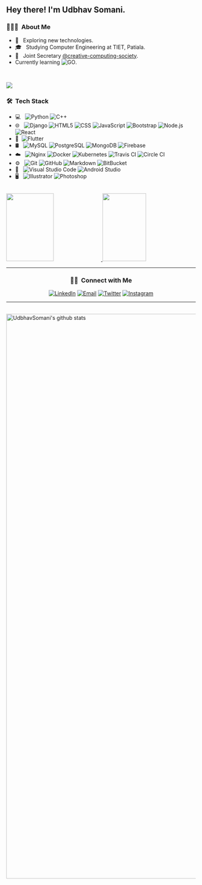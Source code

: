 <h2> Hey there! I'm Udbhav Somani.</h2>

<h3>👨🏻‍💻 &nbsp;About Me </h3>

- 🤔 &nbsp; Exploring new technologies.
- 🎓 &nbsp; Studying Computer Engineering at TIET, Patiala.
- 💼 &nbsp; Joint Secretary [@creative-computing-society](https://github.com/creative-computing-society).
- Currently learning ![GO](https://img.shields.io/badge/-GO-333333?style=flat&logo=GO).

<br />
<p>
<img src="https://visitor-badge.laobi.icu/badge?page_id=udbhavsomani" id="counter">
</p>

<h3> 🛠 &nbsp;Tech Stack</h3>

- 💻 &nbsp;
  ![Python](https://img.shields.io/badge/-Python-333333?style=flat&logo=python)
  ![C++](https://img.shields.io/badge/-C/C++-333333?style=flat&logo=C%2B%2B&logoColor=00599C)
- 🌐 &nbsp;
  ![Django](https://img.shields.io/badge/-Django-333333?style=flat&logo=Django)
  ![HTML5](https://img.shields.io/badge/-HTML5-333333?style=flat&logo=HTML5)
  ![CSS](https://img.shields.io/badge/-CSS-333333?style=flat&logo=CSS3&logoColor=1572B6)
  ![JavaScript](https://img.shields.io/badge/-JavaScript-333333?style=flat&logo=javascript)
  ![Bootstrap](https://img.shields.io/badge/-Bootstrap-333333?style=flat&logo=bootstrap&logoColor=563D7C)
  ![Node.js](https://img.shields.io/badge/-Node.js-333333?style=flat&logo=node.js)
  ![React](https://img.shields.io/badge/-React-333333?style=flat&logo=react)
- 📱&nbsp;
  ![Flutter](https://img.shields.io/badge/-Flutter-333333?style=flat&logo=flutter)
- 🛢 &nbsp;
  ![MySQL](https://img.shields.io/badge/-MySQL-333333?style=flat&logo=mysql)
  ![PostgreSQL](https://img.shields.io/badge/-PostgreSQL-333333?style=flat&logo=postgresql)
  ![MongoDB](https://img.shields.io/badge/-MongoDB-333333?style=flat&logo=mongodb)
  ![Firebase](https://img.shields.io/badge/-Firebase-333333?style=flat&logo=firebase)
- ☁️ &nbsp;
  ![Nginx](https://img.shields.io/badge/-Nginx-333333?style=flat&logo=nginx)
  ![Docker](https://img.shields.io/badge/-Docker-333333?style=flat&logo=docker)
  ![Kubernetes](https://img.shields.io/badge/-Kubernetes-333333?style=flat&logo=kubernetes)
  ![Travis CI](https://img.shields.io/badge/-Travis%20CI-333333?style=flat&logo=travis)
  ![Circle CI](https://img.shields.io/badge/-Circle%20CI-333333?style=flat&logo=circleci)
- ⚙️ &nbsp;
  ![Git](https://img.shields.io/badge/-Git-333333?style=flat&logo=git)
  ![GitHub](https://img.shields.io/badge/-GitHub-333333?style=flat&logo=github)
  ![Markdown](https://img.shields.io/badge/-Markdown-333333?style=flat&logo=markdown)
  ![BitBucket](https://img.shields.io/badge/-Bitbucket-333333?logo=bitbucket)
- 🔧 &nbsp;
  ![Visual Studio Code](https://img.shields.io/badge/-Visual%20Studio%20Code-333333?style=flat&logo=visual-studio-code&logoColor=007ACC)
  ![Android Studio](https://img.shields.io/badge/Android%20Studio-333333?style=flat&logo=androidstudio)
- 🖥 &nbsp;
  ![Illustrator](https://img.shields.io/badge/-Illustrator-333333?style=flat&logo=adobe-illustrator)
  ![Photoshop](https://img.shields.io/badge/-Photoshop-333333?style=flat&logo=adobe-photoshop)

<br/>

<a href="https://github.com/udbhavsomani">
  <img height="180em" width="50%" src="https://github-readme-stats.vercel.app/api?username=udbhavsomani&theme=radical&show_icons=true&count_private=true&include_all_commits=true" />
  <img height="180em" width="48%" src="https://github-readme-stats.vercel.app/api/top-langs/?username=udbhavsomani&theme=radical&layout=compact" />
</a>

<br/>
<hr />

<h3 align="center"> 🤝🏻 &nbsp;Connect with Me </h3>

<p align="center">
<a href="https://www.linkedin.com/in/udbhavsomani/"><img alt="LinkedIn" src="https://img.shields.io/badge/LinkedIn-udbhavsomani-blue?style=flat-square&logo=linkedin"></a>
<a href="mailto:usomani_be19@thapar.edu"><img alt="Email" src="https://img.shields.io/badge/Email-usomani_be19@thapar.edu-blue?style=flat-square&logo=gmail"></a>
<a href="https://www.twitter.com/udbhavsomani/"><img alt="Twitter" src="https://img.shields.io/badge/Twitter-udbhavsomani-blue?style=flat-square&logo=twitter"></a>
<a href="https://www.instagram.com/udbhavsomani/"><img alt="Instagram" src="https://img.shields.io/badge/Instagram-udbhavsomani-blue?style=flat-square&logo=instagram"></a>
</p>
<hr />
<br />

<img width="1500" height="auto" align="center" alt="UdbhavSomani's github stats" src="https://github-profile-trophy.vercel.app/?username=udbhavsomani&row=1&column=7&theme=darkhub&margin-w=15e" />

  
